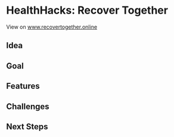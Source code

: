# HealthHacks: Recover Together
View on www.recovertogether.online

## Idea

## Goal


## Features


## Challenges


## Next Steps

